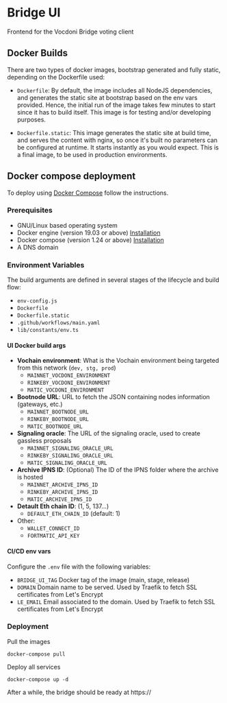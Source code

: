 # Bridge UI

Frontend for the Vocdoni Bridge voting client

## Docker Builds

There are two types of docker images, bootstrap generated and fully static, depending on the Dockerfile used:

-   `Dockerfile`: By default, the image includes all NodeJS dependencies, and generates the static site at bootstrap based on the env vars provided. Hence, the initial run of the image takes few minutes to start since it has to build itself. This image is for testing and/or developing purposes.

-   `Dockerfile.static`: This image generates the static site at build time, and serves the content with nginx, so once it's built no parameters can be configured at runtime. It starts instantly as you would expect. This is a final image, to be used in production environments.

## Docker compose deployment

To deploy using [Docker Compose](https://docs.docker.com/compose) follow the instructions.

### Prerequisites

-   GNU/Linux based operating system
-   Docker engine (version 19.03 or above) [Installation](https://docs.docker.com/engine/install/#server)
-   Docker compose (version 1.24 or above) [Installation](https://docs.docker.com/compose/install)
-   A DNS domain

### Environment Variables

The build arguments are defined in several stages of the lifecycle and build flow:
- `env-config.js`
- `Dockerfile`
- `Dockerfile.static`
- `.github/workflows/main.yaml`
- `lib/constants/env.ts`

#### UI Docker build args

- **Vochain environment**: What is the Vochain environment being targeted from this network (`dev, stg, prod`)
  - `MAINNET_VOCDONI_ENVIRONMENT`
  - `RINKEBY_VOCDONI_ENVIRONMENT`
  - `MATIC_VOCDONI_ENVIRONMENT`
- **Bootnode URL**: URL to fetch the JSON containing nodes information (gateways, etc.)
  - `MAINNET_BOOTNODE_URL`
  - `RINKEBY_BOOTNODE_URL`
  - `MATIC_BOOTNODE_URL`
- **Signaling oracle**: The URL of the signaling oracle, used to create gassless proposals
  - `MAINNET_SIGNALING_ORACLE_URL`
  - `RINKEBY_SIGNALING_ORACLE_URL`
  - `MATIC_SIGNALING_ORACLE_URL`
- **Archive IPNS ID**: (Optional) The ID of the IPNS folder where the archive is hosted
  - `MAINNET_ARCHIVE_IPNS_ID`
  - `RINKEBY_ARCHIVE_IPNS_ID`
  - `MATIC_ARCHIVE_IPNS_ID`
- **Detault Eth chain ID**: (1, 5, 137...)
  - `DEFAULT_ETH_CHAIN_ID` (default: 1)
- Other:
  - `WALLET_CONNECT_ID`
  - `FORTMATIC_API_KEY`

#### CI/CD env vars

Configure the `.env` file with the following variables:

-   `BRIDGE_UI_TAG` Docker tag of the image (main, stage, release)
-   `DOMAIN` Domain name to be served. Used by Traefik to fetch SSL certificates from Let's Encrypt
-   `LE_EMAIL` Email associated to the domain. Used by Traefik to fetch SSL certificates from Let's Encrypt

### Deployment

Pull the images

`docker-compose pull`

Deploy all services

`docker-compose up -d`

After a while, the bridge should be ready at https://<yourdomain>
